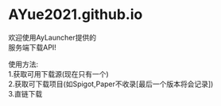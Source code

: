 # AYue2021.github.io
欢迎使用AyLauncher提供的  
服务端下载API!  

使用方法:  
        1.获取可用下载源(现在只有一个)  
        2.获取可下载项目(如Spigot,Paper不收录[最后一个版本将会记录])  
        3.直链下载  
